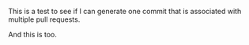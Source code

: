 This is a test to see if I can generate one commit that is associated with multiple pull requests.

And this is too.
